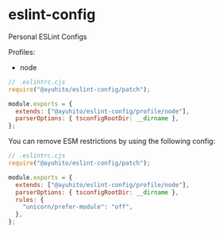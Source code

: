 # eslint-config

Personal ESLint Configs

Profiles:

- node

```js
// .eslintrc.cjs
require("@ayuhito/eslint-config/patch");

module.exports = {
  extends: ["@ayuhito/eslint-config/profile/node"],
  parserOptions: { tsconfigRootDir: __dirname },
};
```

You can remove ESM restrictions by using the following config:

```js
// .eslintrc.cjs
require("@ayuhito/eslint-config/patch");

module.exports = {
  extends: ["@ayuhito/eslint-config/profile/node"],
  parserOptions: { tsconfigRootDir: __dirname },
  rules: {
    "unicorn/prefer-module": "off",
  },
};
```
